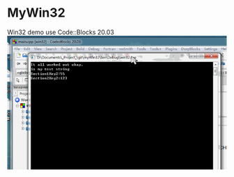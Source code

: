 # MyWin32
Win32 demo 
use Code::Blocks 20.03 
![image](https://github.com/spfanlost/myWin32/blob/master/doc/test.gif)
